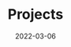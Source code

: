 ---
title: "Projects"
date: 2022-03-06
layout: "archives"
slug: "archives"
menu:
    main:
        weight: 2
        params: 
            icon: archives
---